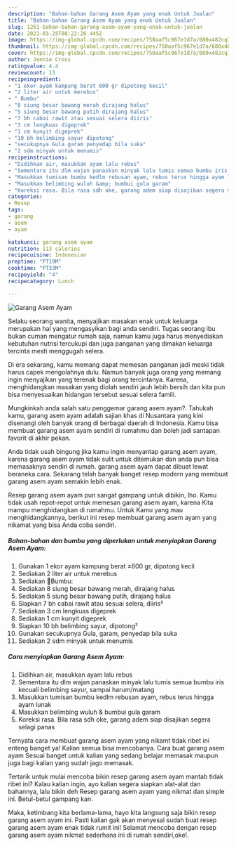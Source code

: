 ```yaml
---
description: "Bahan-bahan Garang Asem Ayam yang enak Untuk Jualan"
title: "Bahan-bahan Garang Asem Ayam yang enak Untuk Jualan"
slug: 1261-bahan-bahan-garang-asem-ayam-yang-enak-untuk-jualan
date: 2021-03-25T08:22:26.445Z
image: https://img-global.cpcdn.com/recipes/750aaf5c967e1d7a/680x482cq70/garang-asem-ayam-foto-resep-utama.jpg
thumbnail: https://img-global.cpcdn.com/recipes/750aaf5c967e1d7a/680x482cq70/garang-asem-ayam-foto-resep-utama.jpg
cover: https://img-global.cpcdn.com/recipes/750aaf5c967e1d7a/680x482cq70/garang-asem-ayam-foto-resep-utama.jpg
author: Jennie Cross
ratingvalue: 4.4
reviewcount: 13
recipeingredient:
- "1 ekor ayam kampung berat 600 gr dipotong kecil"
- "2 liter air untuk merebus"
- " Bumbu"
- "8 siung besar bawang merah dirajang halus"
- "5 siung besar bawang putih dirajang halus"
- "7 bh cabai rawit atau sesuai selera diiris"
- "3 cm lengkuas digeprek"
- "1 cm kunyit digeprek"
- "10 bh belimbing sayur dipotong"
- "secukupnya Gula garam penyedap bila suka"
- "2 sdm minyak untuk menumis"
recipeinstructions:
- "Didihkan air, masukkan ayam lalu rebus"
- "Sementara itu dlm wajan panaskan minyak lalu tumis semua bumbu iris kecuali belimbing sayur, sampai harum/matang"
- "Masukkan tumisan bumbu kedlm rebusan ayam, rebus terus hingga ayam lunak"
- "Masukkan belimbing wuluh &amp; bumbui gula garam"
- "Koreksi rasa. Bila rasa sdh oke, garang adem siap disajikan segera selagi panas"
categories:
- Resep
tags:
- garang
- asem
- ayam

katakunci: garang asem ayam 
nutrition: 113 calories
recipecuisine: Indonesian
preptime: "PT19M"
cooktime: "PT33M"
recipeyield: "4"
recipecategory: Lunch

---
```



![Garang Asem Ayam](https://img-global.cpcdn.com/recipes/750aaf5c967e1d7a/680x482cq70/garang-asem-ayam-foto-resep-utama.jpg)

Selaku seorang wanita, menyajikan masakan enak untuk keluarga merupakan hal yang mengasyikan bagi anda sendiri. Tugas seorang ibu bukan cuman mengatur rumah saja, namun kamu juga harus menyediakan kebutuhan nutrisi tercukupi dan juga panganan yang dimakan keluarga tercinta mesti menggugah selera.

Di era  sekarang, kamu memang dapat memesan panganan jadi meski tidak harus capek mengolahnya dulu. Namun banyak juga orang yang memang ingin menyajikan yang terenak bagi orang tercintanya. Karena, menghidangkan masakan yang diolah sendiri jauh lebih bersih dan kita pun bisa menyesuaikan hidangan tersebut sesuai selera famili. 



Mungkinkah anda salah satu penggemar garang asem ayam?. Tahukah kamu, garang asem ayam adalah sajian khas di Nusantara yang kini disenangi oleh banyak orang di berbagai daerah di Indonesia. Kamu bisa membuat garang asem ayam sendiri di rumahmu dan boleh jadi santapan favorit di akhir pekan.

Anda tidak usah bingung jika kamu ingin menyantap garang asem ayam, karena garang asem ayam tidak sulit untuk ditemukan dan anda pun bisa memasaknya sendiri di rumah. garang asem ayam dapat dibuat lewat beraneka cara. Sekarang telah banyak banget resep modern yang membuat garang asem ayam semakin lebih enak.

Resep garang asem ayam pun sangat gampang untuk dibikin, lho. Kamu tidak usah repot-repot untuk memesan garang asem ayam, karena Kita mampu menghidangkan di rumahmu. Untuk Kamu yang mau menghidangkannya, berikut ini resep membuat garang asem ayam yang nikamat yang bisa Anda coba sendiri.

<!--inarticleads1-->

##### Bahan-bahan dan bumbu yang diperlukan untuk menyiapkan Garang Asem Ayam:

1. Gunakan 1 ekor ayam kampung berat ±600 gr, dipotong kecil
1. Sediakan 2 liter air untuk merebus
1. Sediakan  🐤Bumbu:
1. Sediakan 8 siung besar bawang merah, dirajang halus
1. Sediakan 5 siung besar bawang putih, dirajang halus
1. Siapkan 7 bh cabai rawit atau sesuai selera, diiris²
1. Sediakan 3 cm lengkuas digeprek
1. Sediakan 1 cm kunyit digeprek
1. Siapkan 10 bh belimbing sayur, dipotong²
1. Gunakan secukupnya Gula, garam, penyedap bila suka
1. Sediakan 2 sdm minyak untuk menumis




<!--inarticleads2-->

##### Cara menyiapkan Garang Asem Ayam:

1. Didihkan air, masukkan ayam lalu rebus
1. Sementara itu dlm wajan panaskan minyak lalu tumis semua bumbu iris kecuali belimbing sayur, sampai harum/matang
1. Masukkan tumisan bumbu kedlm rebusan ayam, rebus terus hingga ayam lunak
1. Masukkan belimbing wuluh &amp; bumbui gula garam
1. Koreksi rasa. Bila rasa sdh oke, garang adem siap disajikan segera selagi panas




Ternyata cara membuat garang asem ayam yang nikamt tidak ribet ini enteng banget ya! Kalian semua bisa mencobanya. Cara buat garang asem ayam Sesuai banget untuk kalian yang sedang belajar memasak maupun juga bagi kalian yang sudah jago memasak.

Tertarik untuk mulai mencoba bikin resep garang asem ayam mantab tidak ribet ini? Kalau kalian ingin, ayo kalian segera siapkan alat-alat dan bahannya, lalu bikin deh Resep garang asem ayam yang nikmat dan simple ini. Betul-betul gampang kan. 

Maka, ketimbang kita berlama-lama, hayo kita langsung saja bikin resep garang asem ayam ini. Pasti kalian gak akan menyesal sudah buat resep garang asem ayam enak tidak rumit ini! Selamat mencoba dengan resep garang asem ayam nikmat sederhana ini di rumah sendiri,oke!.

